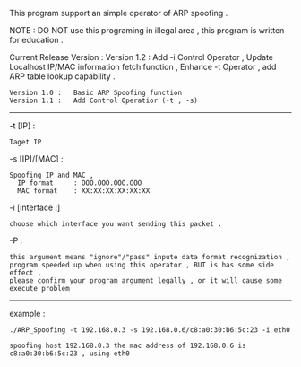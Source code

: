 This program support an simple operator of ARP spoofing .

NOTE : 	DO NOT use this programing in illegal area , this program is written for education .

Current Release Version :
	Version 1.2 :   Add -i Control Operator ,
        	        Update Localhost IP/MAC information fetch function ,
                	Enhance -t Operator , add ARP table lookup capability .

	Version 1.0 :   Basic ARP Spoofing function
	Version 1.1 :   Add Control Operatior (-t , -s)

************************************************************************************************

-t [IP] : 

	Taget IP

-s [IP]/[MAC] : 

	Spoofing IP and MAC , 
	  IP format 	: OOO.OOO.OOO.OOO
	  MAC format 	: XX:XX:XX:XX:XX:XX


-i [interface :]

	choose which interface you want sending this packet .

-P :

	this argument means "ignore"/"pass" inpute data format recognization ,
	program speeded up when using this operator , BUT is has some side effect ,
	please confirm your program argument legally , or it will cause some execute problem

************************************************************************************************

example :

	./ARP_Spoofing -t 192.168.0.3 -s 192.168.0.6/c8:a0:30:b6:5c:23 -i eth0

	spoofing host 192.168.0.3 the mac address of 192.168.0.6 is c8:a0:30:b6:5c:23 , using eth0
